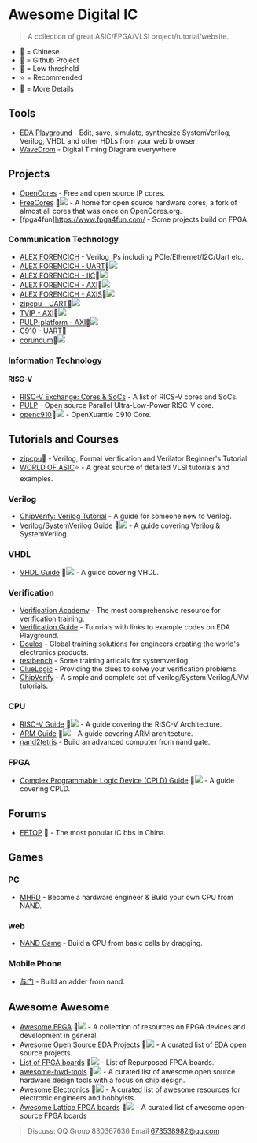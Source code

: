 # Awesome Digital IC
> A collection of great ASIC/FPGA/VLSI project/tutorial/website.

- 🚩 = Chinese
- 📍 = Github Project
- 👶 = Low threshold
- ⭐ = Recommended
- 💬 = More Details

## Tools

- [EDA Playground](https://www.edaplayground.com/) - Edit, save, simulate, synthesize SystemVerilog, Verilog, VHDL and other HDLs from your web browser.
- [WaveDrom](https://wavedrom.com/) - Digital Timing Diagram everywhere

## Projects

- [OpenCores](https://opencores.org/) - Free and open source IP cores.
- [FreeCores](http://freecores.github.io/) 📍![](freecores/freecores.github.io) - A home for open source hardware cores, a fork of almost all cores that was once on OpenCores.org.
- [fpga4fun]https://www.fpga4fun.com/ - Some projects build on FPGA.

### Communication Technology

- [ALEX FORENCICH](http://alexforencich.com/wiki/en/verilog/start) - Verilog IPs including PCIe/Ethernet/I2C/Uart etc.
- [ALEX FORENCICH - UART](http://github.com/alexforencich/verilog-uart/)📍![](https://img.shields.io/github/stars/alexforencich/verilog-uart)
- [ALEX FORENCICH - IIC](https://github.com/alexforencich/verilog-i2c)📍![](https://img.shields.io/github/stars/alexforencich/verilog-i2c)
- [ALEX FORENCICH - AXI](https://github.com/alexforencich/verilog-axi)📍![](https://img.shields.io/github/stars/alexforencich/verilog-axi)
- [ALEX FORENCICH - AXIS](https://github.com/alexforencich/verilog-axis)📍![](https://img.shields.io/github/stars/alexforencich/verilog-axis)
- [zipcpu - UART](https://github.com/ZipCPU/wbuart32)📍![](https://img.shields.io/github/stars/ZipCPU/wbuart32)
- [TVIP - AXI](https://github.com/taichi-ishitani/tvip-axi)📍![](https://img.shields.io/github/stars/taichi-ishitani/tvip-axi)
- [PULP-platform - AXI](https://github.com/pulp-platform/axi)📍![](https://img.shields.io/github/stars/pulp-platform/axi)
- [C910 - UART](https://github.com/MeDove/openc910/tree/main/smart_run/logical)📍
- [corundum](https://github.com/corundum/corundum)📍![](https://img.shields.io/github/stars/corundum/corundum)

### Information Technology

#### RISC-V

- [RISC-V Exchange: Cores & SoCs](https://riscv.org/exchanges/cores-socs/) - A list of RICS-V cores and SoCs.
- [PULP](https://github.com/pulp-platform/pulp) - Open source Parallel Ultra-Low-Power RISC-V core.
- [openc910](https://github.com/T-head-Semi/openc910)📍![](https://img.shields.io/github/stars/T-head-Semi/openc910) - OpenXuantie C910 Core.

## Tutorials and Courses

- [zipcpu](http://zipcpu.com/tutorial/)👶 - Verilog, Formal Verification and Verilator Beginner's Tutorial
- [WORLD OF ASIC](http://asic-world.com/)⭐ - A great source of detailed VLSI tutorials and examples.

### Verilog

- [ChipVerify: Verilog Tutorial](https://www.chipverify.com/verilog/verilog-tutorial) - A guide for someone new to Verilog.
- [Verilog/SystemVerilog Guide](https://github.com/mikeroyal/Verilog-SystemVerilog-Guide) 📍![](https://img.shields.io/github/stars/mikeroyal/Verilog-SystemVerilog-Guide) - A guide covering Verilog & SystemVerilog.


### VHDL

- [VHDL Guide](https://github.com/mikeroyal/VHDL-Guide) 📍![](https://img.shields.io/github/stars/mikeroyal/VHDL-Guide) - A guide covering VHDL.

### Verification

- [Verification Academy](https://verificationacademy.com/) - The most comprehensive resource for verification training.
- [Verification Guide](https://www.verificationguide.com/p/home.html) - Tutorials with links to example codes on EDA Playground.
- [Doulos](https://www.doulos.com) - Global training solutions for engineers creating the world's electronics products.
- [testbench](http://www.testbench.in/) - Some training articals for systemverilog.
- [ClueLogic](http://cluelogic.com) - Providing the clues to solve your verification problems.
- [ChipVerify](https://www.chipverify.com/) - A simple and complete set of verilog/System Verilog/UVM tutorials.

### CPU

- [RISC-V Guide](https://github.com/mikeroyal/RISC-V-Guide) 📍![](https://img.shields.io/github/stars/mikeroyal/RISC-V-Guide) - A guide covering the RISC-V Architecture.
- [ARM Guide](https://github.com/mikeroyal/ARM-Guide) 📍![](https://img.shields.io/github/stars/mikeroyal/ARM-Guide) - A guide covering ARM architecture.
- [nand2tetris](https://www.nand2tetris.org/) - Build an advanced computer from nand gate.

### FPGA

- [Complex Programmable Logic Device (CPLD) Guide](https://github.com/mikeroyal/CPLD-Guide) 📍![](https://img.shields.io/github/stars/mikeroyal/CPLD-Guide) - A guide covering CPLD.

## Forums

- [EETOP](https://bbs.eetop.cn/) 🚩 - The most popular IC bbs in China.

## Games

### PC

- [MHRD](https://store.steampowered.com/app/576030/MHRD/) - Become a hardware engineer & Build your own CPU from NAND.

### web

- [NAND Game](https://nandgame.com/#) - Build a CPU from basic cells by dragging.

### Mobile Phone

- [与门](https://www.taptap.com/app/196676) - Build an adder from nand.

## Awesome Awesome

- [Awesome FPGA](https://github.com/Vitorian/awesome-fpga) 📍![](https://img.shields.io/github/stars/Vitorian/awesome-fpga) - A collection of resources on FPGA devices and development in general.
- [Awesome Open Source EDA Projects](https://github.com/clin99/awesome-eda) 📍![](https://img.shields.io/github/stars/clin99/awesome-eda) - A curated list of EDA open source projects. 
- [List of FPGA boards](https://github.com/iDoka/awesome-fpga-boards) 📍![](https://img.shields.io/github/stars/iDoka/awesome-fpga-boards) - List of Repurposed FPGA boards.
- [awesome-hwd-tools](https://github.com/TM90/awesome-hwd-tools) 📍![](https://img.shields.io/github/stars/TM90/awesome-hwd-tools) - A curated list of awesome open source hardware design tools with a focus on chip design.
- [Awesome Electronics](https://github.com/kitspace/awesome-electronics) 📍![](https://img.shields.io/github/stars/kitspace/awesome-electronics) - A curated list of awesome resources for electronic engineers and hobbyists.
- [Awesome Lattice FPGA boards](https://github.com/kelu124/awesome-latticeFPGAs) 📍![](https://img.shields.io/github/stars/kelu124/awesome-latticeFPGAs) - A curated list of awesome open-source FPGA boards


> Discuss: 
> QQ Group 830367636
> Email 673538982@qq.com